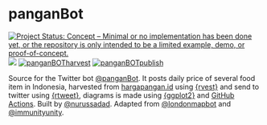 # panganBot

[![Project Status: Concept – Minimal or no implementation has been done
yet, or the repository is only intended to be a limited example, demo,
or
proof-of-concept.](https://www.repostatus.org/badges/latest/concept.svg)](https://www.repostatus.org/#concept)
[![](https://img.shields.io/badge/Twitter-@panganBot-white?style=flat&labelColor=blue&logo=Twitter&logoColor=white)](https://twitter.com/panganBot)
[![panganBOTharvest](https://github.com/Nr5D/panganBot/actions/workflows/panganBOTharvest.yml/badge.svg)](https://github.com/Nr5D/panganBot/actions/workflows/panganBOTharvest.yml)
[![panganBOTpublish](https://github.com/Nr5D/panganBot/actions/workflows/panganBOTpublish.yml/badge.svg)](https://github.com/Nr5D/panganBot/actions/workflows/panganBOTpublish.yml)

Source for the Twitter bot [@panganBot](https://www.twitter.com/panganBot). It posts daily price of several food item in Indonesia, harvested from [hargapangan.id](http://hargapangan.id/) using [{rvest}](https://rvest.tidyverse.org/) and send to twitter using [{rtweet}](https://docs.ropensci.org/rtweet/), diagrams is made using [{ggplot2}](https://ggplot2.tidyverse.org/) and [GitHub Actions](https://docs.github.com/en/actions). Built by [@nurussadad](https://twitter.com/nurussadad). Adapted from [@londonmapbot](https://www.twitter.com/londonmapbot) and [@immunityunity](https://www.twitter.com/immunityunity).

